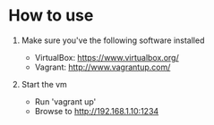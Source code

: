 # How to use
1. Make sure you've the following software installed
   * VirtualBox: https://www.virtualbox.org/
   * Vagrant: http://www.vagrantup.com/

2. Start the vm
   * Run 'vagrant up'
   * Browse to http://192.168.1.10:1234
